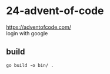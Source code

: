 # 24-advent-of-code
https://adventofcode.com/ \
login with google

## build
```
go build -o bin/ .
```
